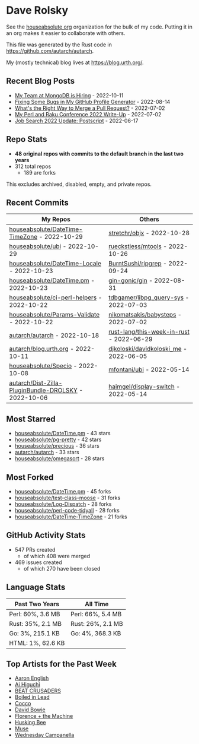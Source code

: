 
# Dave Rolsky

See the [houseabsolute org](https://github.com/houseabsolute) organization for
the bulk of my code. Putting it in an org makes it easier to collaborate with
others.

This file was generated by the Rust code in
https://github.com/autarch/autarch.

My (mostly technical) blog lives at https://blog.urth.org/.

## Recent Blog Posts

- [My Team at MongoDB is Hiring](https://blog.urth.org/2022/10/11/my-team-at-mongodb-is-hiring/) - 2022-10-11
- [Fixing Some Bugs in My GitHub Profile Generator](https://blog.urth.org/2022/08/14/fixing-some-bugs-in-my-github-profile-generator/) - 2022-08-14
- [What&#39;s the Right Way to Merge a Pull Request?](https://blog.urth.org/2022/07/02/what-s-the-right-way-to-merge-a-pull-request/) - 2022-07-02
- [My Perl and Raku Conference 2022 Write-Up](https://blog.urth.org/2022/07/02/my-perl-and-raku-conference-2022-write-up/) - 2022-07-02
- [Job Search 2022 Update: Postscript](https://blog.urth.org/2022/06/17/job-search-2022-update-postscript/) - 2022-06-17


## Repo Stats
- **48 original repos with commits to the default branch in the last two years**
- 312 total repos
  - 189 are forks

This excludes archived, disabled, empty, and private repos.

## Recent Commits
| My Repos | Others |
|----------|--------|
| [houseabsolute/DateTime-TimeZone](https://github.com/houseabsolute/DateTime-TimeZone) - 2022-10-29              | [stretchr/objx](https://github.com/stretchr/objx) - 2022-10-28                |
| [houseabsolute/ubi](https://github.com/houseabsolute/ubi) - 2022-10-29              | [rueckstiess/mtools](https://github.com/rueckstiess/mtools) - 2022-10-26                |
| [houseabsolute/DateTime-Locale](https://github.com/houseabsolute/DateTime-Locale) - 2022-10-23              | [BurntSushi/ripgrep](https://github.com/BurntSushi/ripgrep) - 2022-09-24                |
| [houseabsolute/DateTime.pm](https://github.com/houseabsolute/DateTime.pm) - 2022-10-23              | [gin-gonic/gin](https://github.com/gin-gonic/gin) - 2022-08-31                |
| [houseabsolute/ci-perl-helpers](https://github.com/houseabsolute/ci-perl-helpers) - 2022-10-22              | [tdbgamer/libpg_query-sys](https://github.com/tdbgamer/libpg_query-sys) - 2022-07-03                |
| [houseabsolute/Params-Validate](https://github.com/houseabsolute/Params-Validate) - 2022-10-22              | [nikomatsakis/babysteps](https://github.com/nikomatsakis/babysteps) - 2022-07-02                |
| [autarch/autarch](https://github.com/autarch/autarch) - 2022-10-18              | [rust-lang/this-week-in-rust](https://github.com/rust-lang/this-week-in-rust) - 2022-06-29                |
| [autarch/blog.urth.org](https://github.com/autarch/blog.urth.org) - 2022-10-11              | [djkoloski/davidkoloski_me](https://github.com/djkoloski/davidkoloski_me) - 2022-06-05                |
| [houseabsolute/Specio](https://github.com/houseabsolute/Specio) - 2022-10-08              | [mfontani/ubi](https://github.com/mfontani/ubi) - 2022-05-14                |
| [autarch/Dist-Zilla-PluginBundle-DROLSKY](https://github.com/autarch/Dist-Zilla-PluginBundle-DROLSKY) - 2022-10-06              | [haimgel/display-switch](https://github.com/haimgel/display-switch) - 2022-05-14                |


## Most Starred
- [houseabsolute/DateTime.pm](https://github.com/houseabsolute/DateTime.pm) - 43 stars
- [houseabsolute/pg-pretty](https://github.com/houseabsolute/pg-pretty) - 42 stars
- [houseabsolute/precious](https://github.com/houseabsolute/precious) - 36 stars
- [autarch/autarch](https://github.com/autarch/autarch) - 33 stars
- [houseabsolute/omegasort](https://github.com/houseabsolute/omegasort) - 28 stars


## Most Forked
- [houseabsolute/DateTime.pm](https://github.com/houseabsolute/DateTime.pm) - 45 forks
- [houseabsolute/test-class-moose](https://github.com/houseabsolute/test-class-moose) - 31 forks
- [houseabsolute/Log-Dispatch](https://github.com/houseabsolute/Log-Dispatch) - 28 forks
- [houseabsolute/perl-code-tidyall](https://github.com/houseabsolute/perl-code-tidyall) - 28 forks
- [houseabsolute/DateTime-TimeZone](https://github.com/houseabsolute/DateTime-TimeZone) - 21 forks


## GitHub Activity Stats
- 547 PRs created
  - of which 408 were merged
- 469 issues created
  - of which 270 have been closed

## Language Stats
| Past Two Years        | All Time                |
|-----------------------|-------------------------|
| Perl: 60%, 3.6 MB              | Perl: 66%, 5.4 MB                |
| Rust: 35%, 2.1 MB              | Rust: 26%, 2.1 MB                |
| Go: 3%, 215.1 KB              | Go: 4%, 368.3 KB                |
| HTML: 1%, 62.6 KB              |                 |


## Top Artists for the Past Week
* [Aaron English](https://musicbrainz.org/artist/4204913b-bcdb-4886-841a-e24c9123e233)
* [Ai Higuchi](https://musicbrainz.org/search?query=Ai%20Higuchi&amp;type=artist&amp;method=indexed)
* [BEAT CRUSADERS](https://musicbrainz.org/artist/e8575463-1ef4-4fc7-8d63-b8b12fe3c13b)
* [Boiled in Lead](https://musicbrainz.org/artist/a22d7273-a0ec-4d1d-946b-6deede29886d)
* [Cocco](https://musicbrainz.org/artist/7f28f385-a591-4f66-80ea-a81a0f2abb54)
* [David Bowie](https://musicbrainz.org/artist/5441c29d-3602-4898-b1a1-b77fa23b8e50)
* [Florence + the Machine](https://musicbrainz.org/artist/5fee3020-513b-48c2-b1f7-4681b01db0c6)
* [Husking Bee](https://musicbrainz.org/artist/41fd93c6-8f41-4b14-9968-0e13249fa340)
* [Muse](https://musicbrainz.org/artist/9c9f1380-2516-4fc9-a3e6-f9f61941d090)
* [Wednesday Campanella](https://musicbrainz.org/artist/f9f9f6a1-693b-43da-bbeb-70395bb0a66a)

